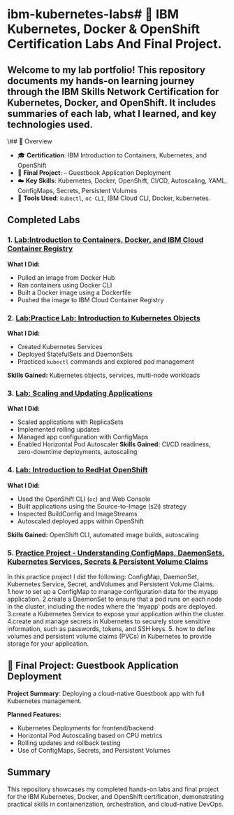 # ibm-kubernetes-labs# 🐳 IBM Kubernetes, Docker & OpenShift Certification Labs And Final Project.

Welcome to my lab portfolio! This repository documents my hands-on learning journey through the **IBM Skills Network Certification** for Kubernetes, Docker, and OpenShift. It includes summaries of each lab, what I learned, and key technologies used. 
--
\\## 🧠 Overview

- 🎓 **Certification**: IBM Introduction to Containers, Kubernetes, and OpenShift
- 📅 **Final Project**: – Guestbook Application Deployment
- ☁️ **Key Skills**: Kubernetes, Docker, OpenShift, CI/CD, Autoscaling, YAML, ConfigMaps, Secrets, Persistent Volumes
- 🔧 **Tools Used**: `kubectl`, `oc CLI`, IBM Cloud CLI, Docker, kubernetes.

## Completed Labs

### 1. [Lab:Introduction to Containers, Docker, and IBM Cloud Container Registry](https://www.coursera.org/learn/ibm-containers-docker-kubernetes-openshift/ungradedLti/kgtxc/lab-introduction-to-containers-docker-and-ibm-cloud-container-registry)

**What I Did:**
- Pulled an image from Docker Hub
- Ran containers using Docker CLI
- Built a Docker image using a Dockerfile
- Pushed the image to IBM Cloud Container Registry

### 2. [Lab:Practice Lab: Introduction to Kubernetes Objects](https://www.coursera.org/learn/ibm-containers-docker-kubernetes-openshift/ungradedLti/CFJWM/practice-lab-introduction-to-kubernetes-objects)  

**What I Did:**
- Created Kubernetes Services
- Deployed StatefulSets and DaemonSets
- Practiced `kubectl` commands and explored pod management

**Skills Gained:** Kubernetes objects, services, multi-node workloads

### 3. [Lab: Scaling and Updating Applications](https://www.coursera.org/learn/ibm-containers-docker-kubernetes-openshift/ungradedLti/SMHuo/hands-on-lab-scaling-and-updating-applications)
**What I Did:**
- Scaled applications with ReplicaSets
- Implemented rolling updates
- Managed app configuration with ConfigMaps
- Enabled Horizontal Pod Autoscaler
**Skills Gained:** CI/CD readiness, zero-downtime deployments, autoscaling

### 4. [Lab: Introduction to RedHat OpenShift](https://www.coursera.org/learn/ibm-containers-docker-kubernetes-openshift/ungradedLti/Hz976/lab-introduction-to-openshift)  
**What I Did:**
- Used the OpenShift CLI (`oc`) and Web Console
- Built applications using the Source-to-Image (s2i) strategy
- Inspected BuildConfig and ImageStreams
- Autoscaled deployed apps within OpenShift

**Skills Gained:** OpenShift CLI, automated image builds, autoscaling

### 5. [Practice Project - Understanding ConfigMaps, DaemonSets, Kubernetes Services, Secrets & Persistent Volume Claims](https://www.coursera.org/learn/ibm-containers-docker-kubernetes-openshift/ungradedLti/CiM7w/practice-project-understanding-configmaps-daemonsets-kubernetes-services-secrets)  
In this practice project I did the following: ConfigMap, DaemonSet, Kubernetes Service, Secret, andVolumes and Persistent Volume Claims.
1.how to set up a ConfigMap to manage configuration data for the myapp application.
2.create a DaemonSet to ensure that a pod runs on each node in the cluster, including the nodes where the 'myapp' pods are deployed.
3.create a Kubernetes Service to expose your application within the cluster.
4.create and manage secrets in Kubernetes to securely store sensitive information, such as passwords, tokens, and SSH keys.
5. how to define volumes and persistent volume claims (PVCs) in Kubernetes to provide storage for your application.

## 🚀 Final Project: Guestbook Application Deployment 

**Project Summary**:
Deploying a cloud-native Guestbook app with full Kubernetes management.

**Planned Features:**
- Kubernetes Deployments for frontend/backend
- Horizontal Pod Autoscaling based on CPU metrics
- Rolling updates and rollback testing
- Use of ConfigMaps, Secrets, and Persistent Volumes
## Summary
This repository showcases my completed hands-on labs and final project for the IBM Kubernetes, Docker, and OpenShift certification, demonstrating practical skills in containerization, orchestration, and cloud-native DevOps.
